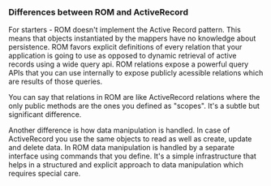 ### Differences between ROM and ActiveRecord

For starters - ROM doesn't implement the Active Record pattern. This means that
objects instantiated by the mappers have no knowledge about persistence. ROM
favors explicit definitions of every relation that your application is going to
use as opposed to dynamic retrieval of active records using a wide query api.
ROM relations expose a powerful query APIs that you can use internally to expose
publicly acessible relations which are results of those queries.

You can say that relations in ROM are like ActiveRecord relations where the only
public methods are the ones you defined as "scopes". It's a subtle but significant
difference.

Another difference is how data manipulation is handled. In case of ActiveRecord
you use the same objects to read as well as create, update and delete data. In
ROM data manipulation is handled by a separate interface using commands that
you define. It's a simple infrastructure that helps in a structured and explicit
approach to data manipulation which requires special care.
